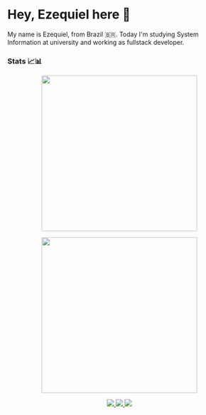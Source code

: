 # Hey, Ezequiel here 🦁
My name is Ezequiel, from Brazil 🇧🇷. Today I'm studying System Information at university and working as fullstack developer.

### Stats 📈📊
<p align='center'>
    <a href="#"> 
      <img src="https://github-readme-stats.vercel.app/api/top-langs/?username=EzequielAS&layout=compact&theme=dark&count_private=true" width="350">
    </a>
</p>
    
<p align='center'>
 <a href="#"><img src="https://github-readme-stats.vercel.app/api?username=EzequielAS&show_icons=true&count_private=true&theme=dark" width="350"></a>
</p>
  
<p align='center'>
  <a href="https://wa.me/5579991542456?text=Olá!%20Ezequiel%20vim%20do%20Github" target="__blank">
    <img src="https://img.shields.io/badge/WHATSAPP-%2325D366.svg?&style=for-the-badge&logo=whatsapp&logoColor=white" />    
  </a>
  
  <a href="https://www.linkedin.com/in/ezequiel-alves-3b09a21a6/" target="__blank">
    <img src="https://img.shields.io/badge/linkedin-%230077B5.svg?&style=for-the-badge&logo=linkedin&logoColor=white" />
  </a>
  
  <a href="https://www.instagram.com/ezequiel.alves0/" target="__blank">
    <img src="https://img.shields.io/badge/instagram-%23E4405F.svg?&style=for-the-badge&logo=instagram&logoColor=white" />        
  </a>
</p>

